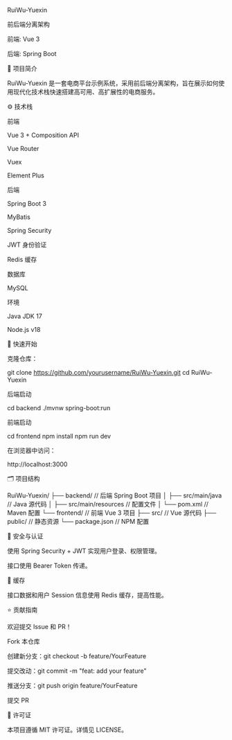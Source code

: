 RuiWu-Yuexin

前后端分离架构

前端: Vue 3

后端: Spring Boot

📖 项目简介

RuiWu-Yuexin 是一套电商平台示例系统，采用前后端分离架构，旨在展示如何使用现代化技术栈快速搭建高可用、高扩展性的电商服务。

⚙️ 技术栈

前端

Vue 3 + Composition API

Vue Router

Vuex

Element Plus

后端

Spring Boot 3

MyBatis

Spring Security

JWT 身份验证

Redis 缓存

数据库

MySQL

环境

Java JDK 17

Node.js v18

🚀 快速开始

克隆仓库：

git clone https://github.com/yourusername/RuiWu-Yuexin.git
cd RuiWu-Yuexin

后端启动

cd backend
./mvnw spring-boot:run

前端启动

cd frontend
npm install
npm run dev

在浏览器中访问：

http://localhost:3000

🗂️ 项目结构

RuiWu-Yuexin/
├── backend/             // 后端 Spring Boot 项目
│   ├── src/main/java   // Java 源代码
│   ├── src/main/resources // 配置文件
│   └── pom.xml         // Maven 配置
└── frontend/            // 前端 Vue 3 项目
    ├── src/            // Vue 源代码
    ├── public/         // 静态资源
    └── package.json    // NPM 配置

🔐 安全与认证

使用 Spring Security + JWT 实现用户登录、权限管理。

接口使用 Bearer Token 传递。

💾 缓存

接口数据和用户 Session 信息使用 Redis 缓存，提高性能。

⭐ 贡献指南

欢迎提交 Issue 和 PR！

Fork 本仓库

创建新分支：git checkout -b feature/YourFeature

提交改动：git commit -m "feat: add your feature"

推送分支：git push origin feature/YourFeature

提交 PR

📄 许可证

本项目遵循 MIT 许可证。详情见 LICENSE。
